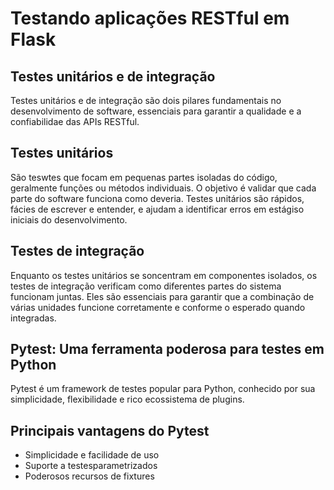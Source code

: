 # Testando aplicações RESTful em Flask

## Testes unitários e de integração

Testes unitários e de integração são dois pilares fundamentais no desenvolvimento de software, essenciais para garantir a qualidade e a confiabilidae das APIs RESTful.

## Testes unitários

São teswtes que focam em pequenas partes isoladas do código, geralmente funções ou métodos individuais. O objetivo é validar que cada parte do software funciona como deveria. Testes unitários são rápidos, fácies de escrever e entender, e ajudam a identificar erros em estágiso iniciais do desenvolvimento.

## Testes de integração

Enquanto os testes unitários se soncentram em componentes isolados, os testes de integração 
verificam como diferentes partes do sistema funcionam juntas. Eles são essenciais para garantir que 
a combinação de várias unidades funcione corretamente e conforme o esperado quando integradas.

## Pytest: Uma ferramenta poderosa para testes em Python

Pytest é um framework de testes popular para Python, conhecido por sua simplicidade, flexibilidade e 
rico ecossistema de plugins.

## Principais vantagens do Pytest

- Simplicidade e facilidade de uso
- Suporte a testesparametrizados
- Poderosos recursos de fixtures
